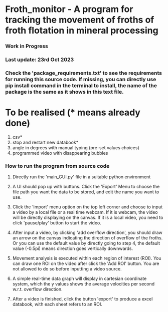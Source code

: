 # Froth_monitor - A program for tracking the movement of froths of froth flotation in mineral processing
### Work in Progress
### Last update: 23rd Oct 2023

### Check the 'package_requirements.txt' to see the requirements for running this source code. If missing, you can directly use pip install command in the terminal to install, the name of the package is the same as it shows in this text file.

# To be realised (* means already done)
1. csv*
2. stop and restart new databook*
3. angle in degrees with manual typing (pre-set values choices)
4. programmed video with disappearing bubbles


### How to run the program from source code

1. Directly run the 'main_GUI.py' file in a suitable python environment

2. A UI should pop up with buttons. Click the 'Export' Menu to choose the file path you want the data to be stored, and edit the name you want to use.

3. Click the 'Import' menu option on the top left corner and choose to input a video by a local file or a real time webcam. If it is webcam, the video will be directly displaying on the canvas. If it is a local video, you need to click 'pause/play' button to start the video.

4. After input a video, by clicking 'add overflow direction', you should draw an arrow on the canvas indicating the direction of overflow of the froths. Or you can use the default value by directly going to step 4, the default value (-0.5pi) means direction goes vertically downwards.

5. Movement analysis is executed within each region of interest (ROI). You can draw one ROI on the video after click the 'Add ROI' button. You are not allowed to do so before inputting a video source.

6. A simple real-time data graph will display in cartesian coordinate system, which the y values shows the average velocities per second w.r.t. overflow direction.

7. After a video is finished, click the button 'export' to produce a excel databook, with each sheet refers to an ROI.
